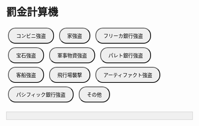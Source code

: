 <html lang="ja">
<head>
  <meta charset="UTF-8">
  <title>罰金計算機</title>
  <style>
    body { font-family: Arial, sans-serif; padding: 20px; }
    button { margin: 5px; padding: 10px 20px; border-radius: 20px; }
    .active { background-color: red; color: white; }
    #result { margin-top: 20px; padding: 10px; border: 1px solid #ccc; background-color: #f0f0f0; }
    #options { margin-top: 10px; }
    .item-row { margin-bottom: 5px; }
    .item-row input[type="number"] { width: 60px; margin-left: 10px; }
    fieldset { margin-top: 20px; padding: 10px; border: 1px solid #aaa; }
  </style>
</head>
<body>

<h1>罰金計算機</h1>

<!-- 犯罪選択ボタン -->
<button onclick="selectCrime('コンビニ強盗', this)">コンビニ強盗</button>
<button onclick="selectCrime('家強盗', this)">家強盗</button>
<button onclick="selectCrime('フリーカ銀行強盗', this)">フリーカ銀行強盗</button>
<button onclick="selectCrime('宝石強盗', this)">宝石強盗</button>
<button onclick="selectCrime('軍事物資強盗', this)">軍事物資強盗</button>
<button onclick="selectCrime('パレト銀行強盗', this)">パレト銀行強盗</button>
<button onclick="selectCrime('客船強盗', this)">客船強盗</button>
<button onclick="selectCrime('飛行場襲撃', this)">飛行場襲撃</button>
<button onclick="selectCrime('アーティファクト強盗', this)">アーティファクト強盗</button>
<button onclick="selectCrime('パシフィック銀行強盗', this)">パシフィック銀行強盗</button>
<button onclick="showAllCharges(this)">その他</button>

<div id="options" style="display: none;">
  <!-- 保釈金 -->
  <fieldset>
    <legend>保釈</legend>
    <label><input type="checkbox" id="bailOption"> 保釈金支払い（罰金の2倍を支払う）※軽犯罪のみ適用可</label>
  </fieldset>

  <!-- 軽犯罪 -->
  <fieldset>
    <legend>軽犯罪</legend>
    <label><input type="checkbox" id="gunLaw"> 銃刀法違反（10万・10分）</label><br>
    <label><input type="checkbox" id="theft"> 軽窃盗罪（10万・10分）</label><br>
    <label><input type="checkbox" id="pettyRobberyAttempt"> 軽強盗未遂（15万・なし）</label><br>
    <label><input type="checkbox" id="pettyRobbery"> 軽強盗罪（30万・なし）</label><br>
    <label><input type="checkbox" id="fraud"> 詐欺罪</label><br>

    <div id="fraudCountContainer" class="input-box" style="display: none;">
      詐欺罰金額※5～50万まで:
      <input type="number" id="fraudCount" value="5" min="5" max="50" step="1">
    </div>
    <label><input type="checkbox" id="obstructionOfficialDuties"> 公務執行妨害※逃亡・職務質問放棄含む（10万・10分）</label><br>
    <label><input type="checkbox" id="assault"> 暴行罪（10万・10分）</label><br>
    <label><input type="checkbox" id="noId"> ID・ライセンス不携帯（10万・なし）</label><br>
  </fieldset>

  <!-- 重犯罪 -->
  <fieldset>
    <legend>重犯罪</legend>
    <label><input type="checkbox" id="aggravatedTheft"> 重窃盗罪（50万・30分）</label><br>
    <label><input type="checkbox" id="aggravatedRobberyAttempt"> 準重強盗未遂（50万・なし）</label><br>
    <label><input type="checkbox" id="aggravatedRobbery"> 準重強盗罪（100万・なし）</label><br>
    <label><input type="checkbox" id="armedRobberyAttempt"> 重強盗未遂（100万・なし）</label><br>
    <label><input type="checkbox" id="armedRobbery"> 重強盗罪（200万・なし）</label><br>
    <label><input type="checkbox" id="firstDegreeRobberyAttempt"> 最重強盗未遂（200万・なし）</label><br>
    <label><input type="checkbox" id="firstDegreeRobbery"> 最重強盗罪（400万・なし）</label><br>
    <label><input type="checkbox" id="kidnap"> 誘拐・拉致・監禁罪※人質含む（10万・10分）</label><br>
    <label><input type="checkbox" id="npcMurder"> NPC殺人罪（10万・10分）</label><br>
    <label><input type="checkbox" id="attemptedMurder"> 殺人未遂（30万・20分）</label><br>
    <label><input type="checkbox" id="playerMurder"> プレイヤー殺人（50万・30分）</label><br>
    <label><input type="checkbox" id="prisonEscape"> 脱獄罪（100万・60分）</label><br>
    <label><input type="checkbox" id="aidingEscape"> 逃走補助罪（200万・60分）</label><br>
    <label><input type="checkbox" id="facilityAttack"> 公共施設襲撃罪（800万・60分）</label><br>
    <label><input type="checkbox" id="eventTerrorism"> イベントテロ罪（1億・60分）</label><br>
    <label><input type="checkbox" id="sexualHarassment"> セクハラ罪※セクハラされた場合チケット発行→クリップ提出→対応（1000万・60分）</label><br>
    <label><input type="checkbox" id="bribery"> 収賄罪※公務員のみ適応（3億・60分）</label><br>
    <label><input type="checkbox" id="businessObstruction"> 業務妨害罪※市民からの通報（ボディカメ必須）（500万・60分）</label><br>
    <label><input type="checkbox" id="extortion"> 恐喝※過度な暴言など受けた場合（ボディカメ必須）（1000万・60分）</label><br>
  </fieldset>

  <!-- 薬 -->
  <fieldset>
    <legend>薬</legend>
    <div class="item-row">
      <label><input type="checkbox" id="illegalRawDrug" onchange="toggleInput('rawDrugCount')"> 違法薬物原材料所持（1個 1万・固定20分）※100個まで</label>
      <input type="number" id="rawDrugCount" value="0" min="0" style="display:none;" max="100">
    </div>
    <div class="item-row">
      <label><input type="checkbox" id="illegalDrugUnit" onchange="toggleInput('drugCount')"> 違法薬物所持（1個 2万・固定20分）※100個まで</label>
      <input type="number" id="drugCount" value="0" min="0" style="display:none;" max="100">
    </div>
    <label><input type="checkbox" id="illegalDrugFlat"> 違法薬物所持（20万・20分）</label><br>
  </fieldset>

  <button onclick="calculateFine()">計算する</button>
</div>

<div id="result"></div>

<!-- 以下にJavaScriptが続きます（省略） -->

<script>
let selectedCrime = null;

const crimeMappings = {
  "コンビニ強盗": ["pettyRobbery", "gunLaw","obstructionOfficialDuties","npcMurder"],
  "家強盗": ["pettyRobbery", "obstructionOfficialDuties"],
  "フリーカ銀行強盗": ["aggravatedRobbery", "obstructionOfficialDuties"],
  "宝石強盗": ["aggravatedRobbery", "obstructionOfficialDuties"],
  "軍事物資強盗": ["aggravatedRobbery", "gunLaw","obstructionOfficialDuties","npcMurder"],
  "パレト銀行強盗": ["armedRobbery", "obstructionOfficialDuties"],
  "客船強盗": ["armedRobbery", "gunLaw","obstructionOfficialDuties","npcMurder"],
  "飛行場襲撃": ["firstDegreeRobbery", "gunLaw","npcMurder","obstructionOfficialDuties"],
  "アーティファクト強盗": ["firstDegreeRobbery", "gunLaw","obstructionOfficialDuties","npcMurder"],
  "パシフィック銀行強盗": ["firstDegreeRobbery", "gunLaw","obstructionOfficialDuties"]
};

const fixedTimeByCrime = {
  "コンビニ強盗": 20,
  "家強盗": 20,
  "フリーカ銀行強盗": 30,
  "宝石強盗": 30,
  "軍事物資強盗": 30,
  "パレト銀行強盗": 40,
  "客船強盗": 40,
  "飛行場襲撃": 60,
  "アーティファクト強盗": 60,
  "パシフィック銀行強盗": 60
};

function selectCrime(crime, btn) {
  const optionsDiv = document.getElementById("options");

  if (selectedCrime === crime && optionsDiv.style.display === "block") {
    optionsDiv.style.display = "none";
    document.getElementById("result").innerText = "";
    document.querySelectorAll("button").forEach(b => b.classList.remove("active"));
    selectedCrime = null;
    return;
  }

  selectedCrime = crime;
  document.querySelectorAll("button").forEach(b => b.classList.remove("active"));
  btn.classList.add("active");

  document.getElementById("result").innerText = "";
  optionsDiv.style.display = "block";

  document.querySelectorAll('#options input[type="checkbox"]').forEach(c => c.checked = false);
  document.querySelectorAll('#options input[type="number"]').forEach(i => i.value = 0);

  // 薬物数量入力欄の表示をリセット
document.getElementById("rawDrugCount").style.display = "none";
document.getElementById("drugCount").style.display = "none";
document.getElementById("fraudCountContainer").style.display = "none";

  if (crimeMappings[crime]) {
    crimeMappings[crime].forEach(id => {
      const checkbox = document.getElementById(id);
      if (checkbox) checkbox.checked = true;
    });
  }

  updateBailAvailability();
}

function updateBailAvailability() {
  const bailCheckbox = document.getElementById("bailOption");

  // 「重犯罪」に該当するすべてのチェックボックスID
  const heavyCrimeIds = [
    "aggravatedTheft", "aggravatedRobberyAttempt", "aggravatedRobbery",
    "armedRobberyAttempt", "armedRobbery", "firstDegreeRobberyAttempt", "firstDegreeRobbery",
    "kidnap", "npcMurder", "attemptedMurder", "playerMurder",
    "prisonEscape", "aidingEscape", "facilityAttack", "eventTerrorism",
    "sexualHarassment", "bribery", "businessObstruction", "extortion"
  ];

  // その中のどれかがチェックされているか
  const heavyCrimeChecked = heavyCrimeIds.some(id => {
    const el = document.getElementById(id);
    return el && el.checked;
  });

  if (heavyCrimeChecked) {
    bailCheckbox.checked = false;
    bailCheckbox.disabled = true;
    if (!document.getElementById("bailWarning")) {
      const warning = document.createElement("div");
      warning.id = "bailWarning";
      warning.style.color = "red";
      warning.textContent = "※保釈金は軽犯罪にしか適用できません。";
      bailCheckbox.parentElement.appendChild(warning);
    }
  } else {
    bailCheckbox.disabled = false;
    const warning = document.getElementById("bailWarning");
    if (warning) warning.remove();
  }
}


document.addEventListener("DOMContentLoaded", function () {
  // 薬物用（0～100）
  ["rawDrugCount", "drugCount"].forEach(id => {
    const input = document.getElementById(id);
    input.setAttribute("min", 0);
    input.setAttribute("max", 100);
    input.addEventListener("input", () => {
      if (input.value < 0) input.value = 0;
      if (input.value > 100) input.value = 100;
    });
  });

  // 詐欺罪用（5～50）
  const fraudInput = document.getElementById("fraudCount");
  fraudInput.setAttribute("min", 5);
  fraudInput.setAttribute("max", 50);
  fraudInput.addEventListener("input", () => {
    const val = parseInt(fraudInput.value) || 5;
    if (val < 5) fraudInput.value = 5;
    if (val > 50) fraudInput.value = 50;
  });

  // 薬物チェック時の数値初期化
  document.getElementById("illegalRawDrug").addEventListener("change", function () {
    if (!this.checked) document.getElementById("rawDrugCount").value = 0;
  });
  document.getElementById("illegalDrugUnit").addEventListener("change", function () {
    if (!this.checked) document.getElementById("drugCount").value = 0;
  });
});

function showAllCharges(button) {
  const optionsDiv = document.getElementById("options");

  if (selectedCrime === "その他" && optionsDiv.style.display === "block") {
    optionsDiv.style.display = "none";
    document.getElementById("result").innerText = "";
    button.classList.remove("active");
    selectedCrime = null;
    return;
  }

  selectedCrime = "その他";
  document.querySelectorAll("button").forEach(btn => btn.classList.remove("active"));
  button.classList.add("active");

  // チェックリセット
  document.querySelectorAll('#options input[type="checkbox"]').forEach(c => c.checked = false);
  document.querySelectorAll('#options input[type="number"]').forEach(i => i.value = 0);

  // 数量入力欄の表示もリセット
  document.getElementById("rawDrugCount").style.display = "none";
  document.getElementById("drugCount").style.display = "none";
  document.getElementById("fraudCountContainer").style.display = "none";

  optionsDiv.style.display = "block";
  updateBailAvailability();
}

document.getElementById("fraud").addEventListener("change", function () {
  const container = document.getElementById("fraudCountContainer");
  const input = document.getElementById("fraudCount");

  if (this.checked) {
    container.style.display = "block";
    input.value = 5; // ✅ チェックを入れたときに5にリセット
  } else {
    container.style.display = "none";
    input.value = 5; // ✅ チェックを外したときにも5にリセット（既存仕様）
  }
});

function toggleInput(id) {
  const input = document.getElementById(id);
  input.style.display = input.style.display === "none" ? "inline-block" : "none";
}

function calculateFine() {
  let fine = 0;
  let time = 0;
  const selectedCharges = [];

    updateBailAvailability();  // ← 計算前に保釈可否を再チェック

  const isManual = selectedCrime === "その他";

  if (!isManual && fixedTimeByCrime[selectedCrime]) {
    time = fixedTimeByCrime[selectedCrime];
  }

  // 軽犯罪
  if (document.getElementById("gunLaw").checked) {
    fine += 100000;
    if ( isManual ) time += 10;
    selectedCharges.push("銃刀法違反");
  }
  if (document.getElementById("theft").checked) {
    fine += 100000;
    if ( isManual ) time += 10;
    selectedCharges.push("軽窃盗罪");
  }
  if (document.getElementById("pettyRobberyAttempt").checked) {
    fine += 150000;
    selectedCharges.push("軽強盗未遂");
  }
    if (document.getElementById("pettyRobbery").checked) {
    fine += 300000;
    selectedCharges.push("軽強盗罪");
  }
  if (document.getElementById("fraud").checked) {
    const amount = parseInt(document.getElementById("fraudCount").value) || 5;
    fine += amount * 10000;
    if ( isManual ) time += 10;
    selectedCharges.push(`詐欺罪（${amount}万）`);
  }
  if (document.getElementById("obstructionOfficialDuties").checked) {
    fine += 100000;
    if (isManual) time += 10;
    selectedCharges.push("公務執行妨害");
  }
  if (document.getElementById("assault").checked) {
    fine += 200000;
    if (isManual) time += 10;
    selectedCharges.push("暴行罪");
  }
  if (document.getElementById("noId").checked) {
    fine += 100000;
    selectedCharges.push("ID・ライセンス不携帯");
  }

  // 重犯罪
  const heavyCrimes = [
    { id: "aggravatedTheft", fine: 500000, time: 30, label: "重窃盗罪" },
    { id: "aggravatedRobberyAttempt", fine: 500000, time: 0, label: "準重強盗未遂" },
    { id: "aggravatedRobbery", fine: 1000000, time: 0, label: "準重強盗罪" },
    { id: "armedRobberyAttempt", fine: 1000000, time: 0, label: "重強盗未遂" },
    { id: "armedRobbery", fine: 2000000, time: 0, label: "重強盗罪" },
    { id: "firstDegreeRobberyAttempt", fine: 2000000, time: 0, label: "最重強盗未遂" },
    { id: "firstDegreeRobbery", fine: 4000000, time: 0, label: "最重強盗罪" },
    { id: "kidnap", fine: 100000, time: 10, label: "誘拐・拉致・監禁罪" },
    { id: "npcMurder", fine: 100000, time: 10, label: "NPC殺人罪" },
    { id: "attemptedMurder", fine: 300000, time: 20, label: "殺人未遂" },
    { id: "playerMurder", fine: 500000, time: 30, label: "プレイヤー殺人" },
    { id: "prisonEscape", fine: 1000000, time: 60, label: "脱獄罪" },
    { id: "aidingEscape", fine: 2000000, time: 60, label: "逃走補助罪" },
    { id: "facilityAttack", fine: 8000000, time: 60, label: "公共施設襲撃罪" },
    { id: "eventTerrorism", fine: 100000000, time: 60, label: "イベントテロ罪" },
    { id: "sexualHarassment", fine: 10000000, time: 60, label: "セクハラ罪" },
    { id: "bribery", fine: 300000000, time: 60, label: "収賄罪" },
    { id: "businessObstruction", fine: 5000000, time: 60, label: "業務妨害罪" },
    { id: "extortion", fine: 10000000, time: 60, label: "恐喝" },
  ];
  heavyCrimes.forEach(crime => {
    if (document.getElementById(crime.id).checked) {
      fine += crime.fine;
      if (isManual && crime.time > 0) time += crime.time;
      selectedCharges.push(crime.label);
    }
  });

  // 薬物
  if (document.getElementById("illegalRawDrug").checked) {
    const count = parseInt(document.getElementById("rawDrugCount").value) || 0;
    fine += count * 10000;
    if (count > 0) time += 20;
    selectedCharges.push(`違法薬物原材料所持（${count}個）`);
  }
  if (document.getElementById("illegalDrugUnit").checked) {
    const count = parseInt(document.getElementById("drugCount").value) || 0;
    fine += count * 20000;
    if (count > 0) time += 20;
    selectedCharges.push(`違法薬物所持（${count}個）`);
  }
  if (document.getElementById("illegalDrugFlat").checked) {
    fine += 200000;
    time += 20;
    selectedCharges.push("違法薬物所持（定額）");
  }

  // 保釈金オプション
  const bail = document.getElementById("bailOption");
  if (bail.checked) {
    fine *= 2;
    selectedCharges.push("※保釈金適用中（罰金2倍）");
  }

  // 結果表示
  document.getElementById("result").innerHTML =
    `<strong>合計罰金:</strong> ${fine.toLocaleString()} 円<br>` +
    `<strong>合計刑期:</strong> ${time} 分<br>` +
    `<strong>選択された罪状:</strong><br>` +
    selectedCharges.map(c => `・${c}`).join("<br>");
}



</script>
